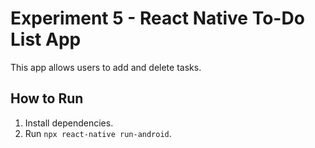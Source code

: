 # Experiment 5 - React Native To-Do List App

This app allows users to add and delete tasks.

## How to Run
1. Install dependencies.
2. Run `npx react-native run-android`.
